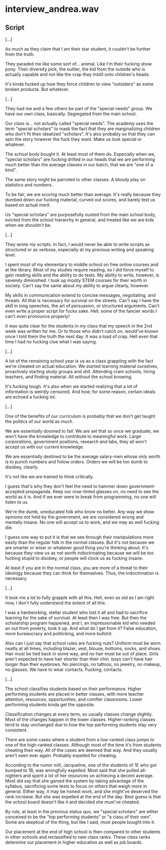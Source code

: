 # interview_andrea.wav

## Script

[...]

As much as they claim that I am their star student, it couldn't be further from the truth.

They paraded me like some sort of... animal. Like I'm their fucking show pony. Their diversity pick, the outlier, the kid from the outside who is actually capable and not like the crap they instill onto children's heads.

It's kinda fucked up how they force children to view "outsiders" as some broken products. But whatever.

[...]

They had me and a few others be part of the "special needs" group. We have our own class, basically. Segregated from the main school.

Our class is... not actually called "special needs". The academy uses the term "special scholars" to mask the fact that they are marginalizing children who don't fit their idealized "scholars". It's also probably so that they can spin the story however the fuck they want. Make us look special or whatever.

The school body bought it. At least most of them do. Especially when we, "special scholars" are fucking drilled in our heads that we are performing much better than the average classes in our batch, that we are "one of a kind".

The same story might be parroted to other classes. A bloody play on statistics and numbers.

To be fair, we are scoring much better than average. It's really because they dumbed down our fucking material, curved out scores, and barely test us based on actual merit.

Us "special scholars" are purposefully ousted from the main school body, evicted from the school hierarchy in general, and treated like we are kids when we shouldn't be.

[...]

They wrote my scripts. In fact, I would never be able to write scripts as structured or as verbose, especially at my previous writing and speaking level.

I spent most of my elementary to middle school on free online courses and at the library. Most of my studies require reading, so I did force myself to gain reading skills and the ability to do tests. My ability to write, however, is severely diminished. I took up mostly STEM courses for their worth in society. Can't say the same about my ability to argue clearly, however.

My skills in communication extend to concise messages, negotiating, and threats. All that is necessary for survival on the streets. Can't say I have the skill in long speeches, the art of persuasion, or structured arguments. Can't even write a proper script for fucks sake. Hell, some of the fancier words I can't even pronounce properly!

It was quite clear for the students in my class that my speech in the 2nd week was written for me. Or to those who didn't catch on, would've known once I told them the truth the next day. It was a load of crap. Hell even that time I had no fucking clue what I was saying.

[...]

A lot of the remaining school year is us as a class grappling with the fact we're cheated on actual education. We started learning material ourselves, proactively starting study groups and shit. Attending cram schools, hiring teachers, and finding material. All without the school knowing.

It's fucking tough. It's also when we started realizing that a lot of information is weirdly censored. And how, for some reason, certain ideals are echoed a fucking lot.

[...]

One of the benefits of our curriculum is probably that we don't get taught the politics of our world as much.

We are essentially doomed to fail. We are set that so once we graduate, we won't have the knowledge to contribute to meaningful work. Large corporations, government positions, research and labs, they all won't accept us with our current knowledge.

We are essentially destined to be the average salary-men whose only worth is to punch numbers and follow orders. Orders we will be too dumb to disobey, clearly.

It's not like we are trained to think critically.

I guess that's why they don't feel the need to hammer down government-accepted propaganda. Keep our rose-tinted glasses on, no need to see the world as it is. And if we ever were to break from programming, no one will listen to us.

We're the dumb, uneducated folk who know no better. Any way we show opinions not held by the government, we are considered wrong and mentally insane. No one will accept us to work, and we may as well fucking die.

I guess one way to put it is that we see through their manipulations more easily than the regular folk in the normal classes. But it's not because we are smarter or wiser or whatever good thing you're thinking about. It's because they view us as not worth indoctrinating because we will be too fucking stupid to disobey, or people will clock us as fucking insane.

At least if you are in the normal class, you are more of a threat to their ideology because they can think for themselves. Thus, the indoctrination is necessary.

[...]

It took me a lot to fully grapple with all this. Hell, even as old as I am right now, I don't fully understand the extent of all this.

I was a hardworking, stellar student who lost it all and had to sacrifice learning for the sake of survival. At least then I was free. But then the scholarship program happened, and I, an impressionable kid who needed an out from poverty, took it up. And what do I get from it? False education, more bureaucracy and politicking, and more bullshit.

Also can I just say that school rules are fucking nuts? Uniform must be worn neatly at all times, including blazer, vest, blouse, bottoms, socks, and shoes. Hair must be tied back in some way, and no hair must be out of place. Girls aren't expected to have hair shorter than their chin. boys can't have hair longer than their eyebrows. No piercings, no tattoos, no jewelry, no makeup, no glasses. We have to wear contacts. Fucking, contacts.

[...]

The school classifies students based on their performance. Higher performing students are placed in better classes, with more teacher attention, resources, opportunities, and comfier classrooms. Lower performing students kinda get the opposite.

Classification changes at every term, so usually classes change slightly. Most of the changes happen in the lower classes. Higher-ranking classes tend to stay unchanged due to how the top-performing students stay very consistent.

There are some cases where a student from a low-ranked class jumps to one of the high-ranked classes. Although most of the time it's from students cheating their way. All of the cases are deemed that way. And they usually aren't seen ever again. Probably expelled for cheating.

According to the rumor mill, Jacqueline, one of the students of 1E who got bumped to 1B, was wrongfully expelled. Most said that she pulled all-nighters and spent a lot of her resources on achieving a decent average. Most did say that she gamed the system by taking advantage of the syllabus, sacrificing some tests to focus on others that weigh more in general. Either way, it may be honest work, and she might've deserved the rank increase. But she was expelled at the end of the day. Best guess is that the school board doesn't like it and decided she must've cheated.

By rule, at least in the previous status quo, we "special scholars" are either conceived to be the "top performing students" or "a class of their own". Some are skeptical of the thing, but like I said, most people bought into it.

Our placement at the end of high school is then compared to other students in other schools and reclassified to new class ranks. These class ranks determine our placement in higher education as well as job boards.



